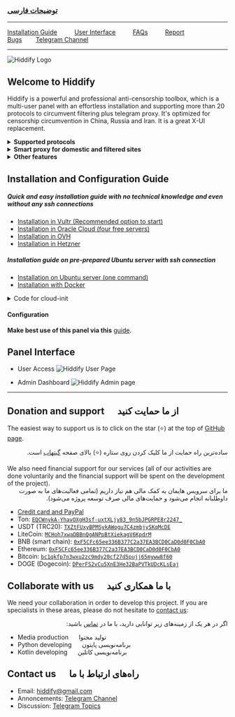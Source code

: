 
<div dir="ltr" markdown="1">

### [توضیحات فارسی](https://github.com/hiddify/hiddify-config/wiki/Home_Fa)



</div>



***
[Installation Guide](https://github.com/hiddify/hiddify-config/wiki#%D8%B1%D8%A7%D9%87%D9%86%D9%85%D8%A7%DB%8C-%D9%86%D8%B5%D8%A8) &nbsp;&nbsp;&nbsp;&nbsp;&nbsp;&nbsp;&nbsp;&nbsp; [User Interface](https://github.com/hiddify/hiddify-config/wiki#%D8%AF%D9%85%D9%88%DB%8C-%D8%B3%DB%8C%D8%B3%D8%AA%D9%85) &nbsp;&nbsp;&nbsp;&nbsp;&nbsp;&nbsp;&nbsp;&nbsp; [FAQs](https://github.com/hiddify/hiddify-config/discussions/categories/q-a-%D8%B3%D9%88%D8%A7%D9%84%D8%A7%D8%AA-%D8%B1%D8%A7%DB%8C%D8%AC) &nbsp;&nbsp;&nbsp;&nbsp;&nbsp;&nbsp;&nbsp;&nbsp; [Report Bugs](https://github.com/hiddify/hiddify-config/issues)&nbsp;&nbsp;&nbsp;&nbsp;&nbsp;&nbsp;&nbsp;&nbsp;[Telegram Channel](https://t.me/hiddify)
***


<div dir="ltr" markdown="1">

![Hiddify Logo](https://user-images.githubusercontent.com/125398461/227720391-f6360e48-f211-4f56-a5b1-42522c30ecb7.png)

## Welcome to Hiddify
Hiddify is a powerful and professional anti-censorship toolbox, which is a multi-user panel with an effortless installation and supporting more than 20 protocols to circumvent filtering plus telegram proxy.  It's optimized for censorship circumvention in China, Russia and Iran. It is a great X-UI replacement.

<details markdown="1"> <summary> <b>Supported protocols</b> </summary> 

| Supported Configs | Supported Configs |
| - | - |
| ♥ **Telegram Proxy** ♥ | **vless+xtls** |
| **Web Socket (cdn support)**:<br> - vless+tls+ws <br>- trojan+tls+ws <br> - vmess+tls+ws | **h2+tls**:<br> - vless+tls<br> - trojan+tls<br> - vmess+tls |
| **grpc+tls**:<br> - vless+grpc+tls<br> - trojan+grpc+tls<br> - vmess+grpc+tls | **http1.1+tls**:  <br>- trojan+tls <br> - vmess+tls|
| **old configs**: <br> - trojango (cdn support) <br> - v2ray+ws (cdn support) <br> - vmess (cdn support) <br> - ss+faketls| **HTTP** <br> -unsafe, default is disable <br> - vless<br> -vmess |

</details>


<details markdown="1"> <summary><b>Smart proxy for domestic and filtered sites</b></summary>
 
You can connect to the internet in 3 modes using Hiddify(Clash) client and Hiddify panel. 
1. This method only circumvents filtered websites via the proxies.
2. This method circumvents all websites except domestic websites based in China, Russia and Iran. This way the domestic websites can be opened without any proxies (recommended)
3. This method circumvents all websites. 

At the same time, the proposed solution is resistant to detection by the internet filtering entities and prevents the usual attacks on the server i.e., the possibility of detection is minimal, however, do not forget to disable other ports except 22, 80 and 443.  

</details>

<details markdown="1"><summary><b>Other features</b></summary>


<details  markdown="1"> <summary>Supported operating systems</summary>
Hiddify has been tested on Ubuntu 20.04 and 22.04. Ubuntu arm64 or amd64
</details>



<details  markdown="1"> <summary>Speed test</summary>

In this way, you can check the speed of the server with and without anti-filter.

![image](https://user-images.githubusercontent.com/114227601/210183115-4e1f4186-421e-4316-8082-3ce53275adc7.png)

</details>

 

<details markdown="1"> <summary>DNS over HTTPS (CDN support)</summary>
 
To use DNS over HTTPS, just use the following DNS in the browser. 
 
 `https://yourdomain.com/yoursecret/dns/dns-query{?dns}`
 
</details>

<details markdown="1"> <summary>Redirector (CDN support)</summary> 
When you want to share Telegram proxy or Shadowsocks proxy through other programs, it is possible to redirect with CDN support. For example, if you put the Shadowsocks configuration instead of "fullURL", clicking on this link will open Shadowsocks app and activate the proxy on it. For example:
 `https://yourdomain.com/yoursecret/redirect/fullURL` 

 Replace "fullURL" by the Shadowsocks configuration. 

 
 `https://yourdomain.com/yoursecret/redirect/ss://secret/` 
 
</details>


</details>
</details>

## Installation and Configuration Guide


##### Quick and easy installation guide with no technical knowledge and even without any ssh connections

- [Installation in Vultr (Recommended option to start) ](https://github.com/hiddify/hiddify-config/wiki/Vultr-نصب-خیلی-خیلی-سریع-در-ولتر)
- [Installation in Oracle Cloud (four free servers)](https://github.com/hiddify/hiddify-config/wiki/Oracle-نصب-خیلی-خیلی-سریع-در-اوراکل-کلود)
- [Installation in OVH ](https://github.com/hiddify/hiddify-config/wiki/OVH-نصب-خیلی-سریع-در-او-وی-اچ)
- [Installation in Hetzner](https://github.com/hiddify/hiddify-config/wiki/Hetzner-نصب-خیلی-سریع-در-هتزنر)

##### Installation guide on pre-prepared Ubuntu server with ssh connection

- [Installation on Ubuntu server (one command)](https://github.com/hiddify/hiddify-config/wiki/نصب-سریع-در-اوبونتو)
- [Installation with Docker](https://github.com/hiddify/hiddify-config/wiki/نصب-با-داکر)


<details  markdown="1"> <summary>Code for cloud-init</summary>
On some server provider websites, you can automatically install the proxy using the following script. For example, see [Hetzner](https://github.com/hiddify/hiddifycofig/wiki/Hetzner-%D9%86%D8%B5%D8%A8-%D8%AE%DB%8C%D9%84%DB%8C-%D8%B3%D8%B1%DB%8C%D8%B9-%D8%AF%D8%B1-%D9%87%D8%AA%D8%B2%D9%86%D8%B1) and [OVH ](https://github.com/hiddify/hiddify-config/wiki/OVH-%D9%86%D8%B5%D8%A8-%D8%AE%DB%8C%D9%84%DB%8C-%D8%B3%D8%B1%DB%8C%D8%B9-%D8%AF%D8%B1-%D8%A7%D9%88-%D9%88%DB%8C-%D8%A7%DA%86)


And from `https://yourip.sslip.io`or `http://yourip` you can see the link of the user page, just put your IP instead of "yourip"

Note that this temporary link will only be active for one hour, after which it will be deactivated. 
<div dir="ltr" markdown="1">

```
#cloud-config
package_upgrade: true
packages:
  - apt-transport-https
  - ca-certificates
  - curl
  - wget
  - gnupg-agent
  - software-properties-common
  - git

runcmd:
  - cd /opt
  - git clone https://github.com/hiddify/hiddify-config/
  - cd hiddify-config
  - bash install.sh

final_message: "The system is finally up, after $UPTIME seconds"
output: { all: "| tee -a /root/cloud-init-output.log" }

# you can see the generated link from the website by using http://yourip/ or https://yourip.sslip.io in one hour, after that, it will be disappeared. 
```
</div>

</details>

#### Configuration
**Make best use of this panel via this** [guide](https://github.com/hiddify/hiddify-config/wiki/How-to-configure-Hiddify-Panel-properly).



## Panel Interface
- User Access
![Hiddify User Page](https://user-images.githubusercontent.com/114227601/220698460-c8b56096-f34d-413b-8129-cfd6dd29cc7e.png)

- Admin Dashboard
![Hiddify Admin page](https://user-images.githubusercontent.com/114227601/220697943-b25af716-eb26-4220-867d-3c1eee4fc21b.png)











</div>

***
## Donation and support &nbsp;&nbsp;&nbsp;&nbsp; از ما حمایت کنید
The easiest way to support us is to click on the star (⭐) at the top of [GitHub page](https://github.com/hiddify/hiddify-config).
<div dir="rtl" markdown="1">

ساده‌ترین راه حمایت از ما کلیک کردن روی ستاره (⭐) بالای صفحه [گیتهاب](https://github.com/hiddify/hiddify-config) است.

</div>
We also need financial support for our services (all of our activities are done voluntarily and the financial support will be spent on the development of the project). 

<div dir="rtl" markdown="1">
ما برای سرویس هایمان به کمک مالی هم نیاز داریم (تمامی فعالیت‌های ما به صورت داوطلبانه انجام می‌شود و حمایت‌های مالی صرف توسعه پروژه می‌شود).
</div>

 - [Credit card and PayPal](https://opencollective.com/hiddify/contribute/backer-50556/checkout?interval=month&amount=25)
  - Ton: [`EQCWnykA-YhavOXgH3sf-uxtXLjy83_9n5bJPGRPE8r2247_`](https://tonwhales.com/explorer/address/EQCWnykA-YhavOXgH3sf-uxtXLjy83_9n5bJPGRPE8r2247_)
  - USDT (TRC20): [`TXZtFUxyBPMSykAWogu7C4zmbjySKqMcDE`](https://chart.apis.google.com/chart?cht=qr&chs=500x500&chl=usdt:TXZtFUxyBPMSykAWogu7C4zmbjySKqMcDE&chld=H)
  - LiteCoin: [`MCHoh7xwaDBBnQgANPpBtXiekagV6KpdrM`](https://chart.apis.google.com/chart?cht=qr&chs=500x500&chl=litecoin:MCHoh7xwaDBBnQgANPpBtXiekagV6KpdrM&chld=H)
  - BNB (smart chain): [`0xF5CFc65ee336B377C2a37EA3BCD0CaD0d0F0CbA0`](https://chart.apis.google.com/chart?cht=qr&chs=500x500&chl=bnb:0xF5CFc65ee336B377C2a37EA3BCD0CaD0d0F0CbA0&chld=H)
  - Ethereum: [`0xF5CFc65ee336B377C2a37EA3BCD0CaD0d0F0CbA0`](https://chart.apis.google.com/chart?cht=qr&chs=500x500&chl=ethereum:0xF5CFc65ee336B377C2a37EA3BCD0CaD0d0F0CbA0&chld=H)
  - Bitcoin: [`bc1qkfp7n3wxu2zc9mdy20cf27d5pujj65myww8f60`](https://chart.apis.google.com/chart?cht=qr&chs=500x500&chl=bitcoin:bc1qkfp7n3wxu2zc9mdy20cf27d5pujj65myww8f60&chld=H)
  - DOGE (Dogecoin): [`DPerFS2vCu5XnE3He32BaPVTkUDcKLsEaj`](https://chart.apis.google.com/chart?cht=qr&chs=500x500&chl=doge:DPerFS2vCu5XnE3He32BaPVTkUDcKLsEaj&chld=H)



## Collaborate with us &nbsp;&nbsp;&nbsp;&nbsp; با ما همکاری کنید
We need your collaboration in order to develop this project. If you are specialists in these areas, please do not hesitate to [contact us](https://github.com/hiddify/hiddify-config/blob/main/README.md#contact-us--%D8%B1%D8%A7%D9%87%D9%87%D8%A7%DB%8C-%D8%A7%D8%B1%D8%AA%D8%A8%D8%A7%D8%B7-%D8%A8%D8%A7-%D9%85%D8%A7):
<div dir="rtl" markdown="1">

اگر در هر یک از زمینه‌های زیر توانایی دارید، با ما در [تماس](https://github.com/hiddify/hiddify-config/blob/main/README.md#contact-us--%D8%B1%D8%A7%D9%87%D9%87%D8%A7%DB%8C-%D8%A7%D8%B1%D8%AA%D8%A8%D8%A7%D8%B7-%D8%A8%D8%A7-%D9%85%D8%A7)  باشید:
</div>

* Media production &nbsp;&nbsp;&nbsp;&nbsp; تولید محتوا
* Python developing &nbsp;&nbsp;&nbsp;&nbsp; برنامه‌نویسی پایتون 
* Kotlin developing &nbsp;&nbsp;&nbsp;&nbsp; برنامه‌نویسی کاتلین

## Contact us &nbsp;&nbsp;&nbsp;&nbsp; راه‌های ارتباط با ما
* Email: [hiddify@gmail.com](mailto:hiddify@gmail.com)
* Annoncements: [Telegram Channel](https://t.me/hiddify)
* Discussion: [Telegram Topics](https://t.me/hiddify_board)


